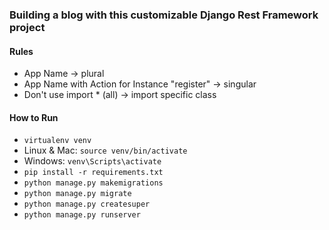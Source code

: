 ### Building a blog with this customizable Django Rest Framework project

#### Rules
 * App Name -> plural
 * App Name with Action for Instance "register" -> singular
 * Don't use import * (all) -> import specific class

#### How to Run
* `virtualenv venv`
* Linux & Mac: `source venv/bin/activate`
* Windows: `venv\Scripts\activate`
* `pip install -r requirements.txt`
* `python manage.py makemigrations`
* `python manage.py migrate`
* `python manage.py createsuper`
* `python manage.py runserver`
